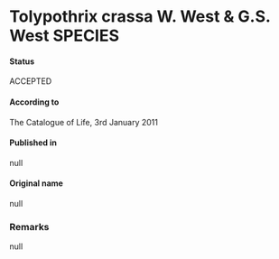 Tolypothrix crassa W. West & G.S. West SPECIES
=======

#### Status
ACCEPTED

#### According to
The Catalogue of Life, 3rd January 2011

#### Published in
null

#### Original name
null

### Remarks
null
